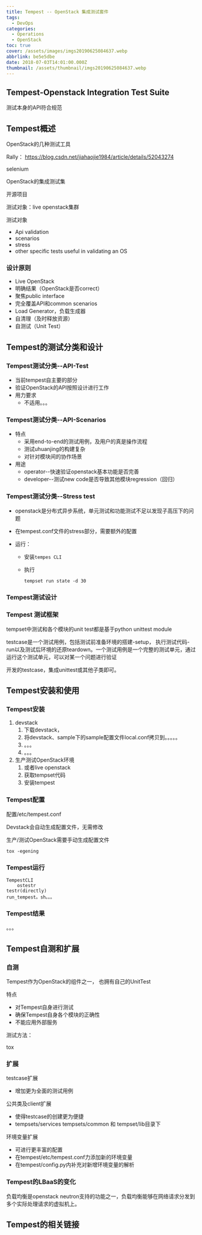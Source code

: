 ```yaml
---
title: Tempest -- OpenStack 集成测试套件
tags:
  - DevOps
categories:
  - Operations
  - OpenStack
toc: true
cover: /assets/images/imgs20190625084637.webp
abbrlink: be5e5dbe
date: 2018-07-03T14:01:00.000Z
thumbnail: /assets/thumbnail/imgs20190625084637.webp
---
```


## Tempest-Openstack Integration Test Suite

测试本身的API符合规范

## Tempest概述

OpenStack的几种测试工具

<!-- more -->

Rally： https://blog.csdn.net/jiahaojie1984/article/details/52043274

selenium

OpenStack的集成测试集

开源项目

测试对象：live openstack集群

测试对象

* Api validation
* scenarios
* stress
* other specific tests useful in validating an OS

### 设计原则

* Live OpenStack
* 明确结果（OpenStack是否correct）
* 聚焦public interface
* 完全覆盖API和common scenarios
* Load Generator，负载生成器
* 自清理（及时释放资源）
* 自测试（Unit Test）

## Tempest的测试分类和设计

### Tempest测试分类--API-Test

* 当前tempest自主要的部分
* 验证OpenStack的API按照设计进行工作
* 用力要求
    * 不适用。。。

### Tempest测试分类--API-Scenarios

* 特点
    * 采用end-to-end的测试用例，及用户的真是操作流程
    * 测试uhuanjing的构建复杂
    * 对针对模块间的协作场景
* 用途
    * operator--快速验证openstack基本功能是否完善
    * developer--测试new code是否导致其他模块regression（回归）

### Tempest测试分类--Stress test

* openstack是分布式异步系统，单元测试和功能测试不足以发现子高压下的问题

* 在tempest.conf文件的stress部分，需要额外的配置

* 运行：

    * 安装`tempes CLI`

    * 执行

      ```
      tempset run state -d 30
      ```

### Tempest测试设计

### Tempest 测试框架

tempset中测试和各个模块的unit test都是基于python unittest module

testcase是一个测试用例，包括测试前准备环境的搭建-setup，
执行测试代码-run以及测试后环境的还原teardown。一个测试用例是一个完整的测试单元，通过运行这个测试单元，可以对某一个问题进行验证

开发的testcase，集成unittest或其他子类即可。

## Tempest安装和使用

### Tempest安装

1. devstack
    1. 下载devstack，
    2. 将devstack、sample下的sample配置文件local.conf拷贝到。。。。。
    3. 。。。
    4. 。。。
2. 生产测试OpenStack环境
    1. 或者live openstack
    2. 获取tempset代码
    3. 安装tempest

### Tempest配置

配置/etc/tempest.conf

Devstack会自动生成配置文件，无需修改

生产/测试OpenStack需要手动生成配置文件

```
tox -egening
```

### Tempest运行

```
TempestCLI
	ostestr
testr(directly)
run_tempest。sh。。。

```

### Tempest结果

。。。

## Tempest自测和扩展

### 自测

Tempest作为OpenStack的组件之一， 也拥有自己的UnitTest

特点

* 对Tempest自身进行测试
* 确保Tempest自身各个模块的正确性
* 不能应用外部服务

测试方法：

tox

### 扩展

testcase扩展

* 增加更为全面的测试用例

公共类及client扩展

* 使得testcase的创建更为便捷
* tempsets/services tempsets/common 和 tempset/lib目录下

环境变量扩展

* 可进行更丰富的配置
* 在tempest/etc/tempest.conf力添加新的环境变量
* 在tempest/config.py内补充对新增环境变量的解析

### Tempest的LBaaS的变化

负载均衡是openstack neutron支持的功能之一，负载均衡能够在网络请求分发到多个实际处理请求的虚拟机上。

## Tempest的相关链接
